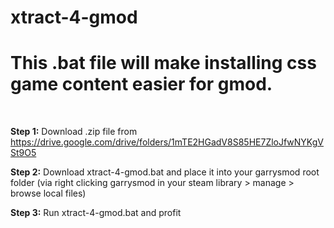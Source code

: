 # xtract-4-gmod

<h1>This .bat file will make installing css game content easier for gmod.</h1>

<br>

<b>Step 1:</b> Download .zip file from https://drive.google.com/drive/folders/1mTE2HGadV8S85HE7ZloJfwNYKgVSt9O5

<b>Step 2:</b> Download xtract-4-gmod.bat and place it into your garrysmod root folder (via right clicking garrysmod in your steam library > manage > browse local files)

<b>Step 3:</b> Run xtract-4-gmod.bat and profit
